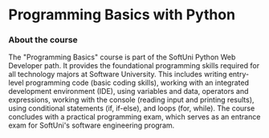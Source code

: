# Programming Basics with Python

### About the course

The "Programming Basics" course is part of the SoftUni Python Web Developer path. It provides the foundational programming skills required for all technology majors at Software University. This includes writing entry-level programming code (basic coding skills), working with an integrated development environment (IDE), using variables and data, operators and expressions, working with the console (reading input and printing results), using conditional statements (if, if-else), and loops (for, while). The course concludes with a practical programming exam, which serves as an entrance exam for SoftUni's software engineering program. 
